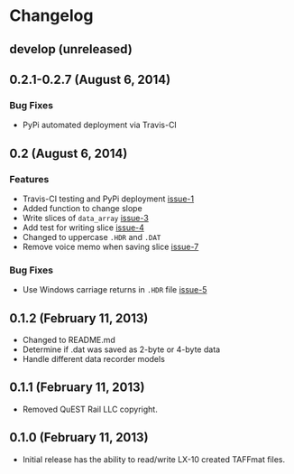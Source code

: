 # Changelog

## develop (unreleased)

## 0.2.1-0.2.7 (August 6, 2014)

### Bug Fixes

- PyPi automated deployment via Travis-CI

## 0.2 (August 6, 2014)

### Features

- Travis-CI testing and PyPi deployment [issue-1][]
- Added function to change slope
- Write slices of `data_array` [issue-3][]
- Add test for writing slice [issue-4][]
- Changed to uppercase `.HDR` and `.DAT`
- Remove voice memo when saving slice [issue-7][]

### Bug Fixes

- Use Windows carriage returns in `.HDR` file [issue-5][]

## 0.1.2 (February 11, 2013)

- Changed to README.md
- Determine if .dat was saved as 2-byte or 4-byte data
- Handle different data recorder models

## 0.1.1 (February 11, 2013)

- Removed QuEST Rail LLC copyright.

## 0.1.0 (February 11, 2013)

- Initial release has the ability to read/write LX-10 created TAFFmat
  files.

[issue-1]: https://github.com/questrail/taffmat/issues/1
[issue-3]: https://github.com/questrail/taffmat/issues/3
[issue-4]: https://github.com/questrail/taffmat/issues/4
[issue-5]: https://github.com/questrail/taffmat/issues/5
[issue-7]: https://github.com/questrail/taffmat/issues/7

